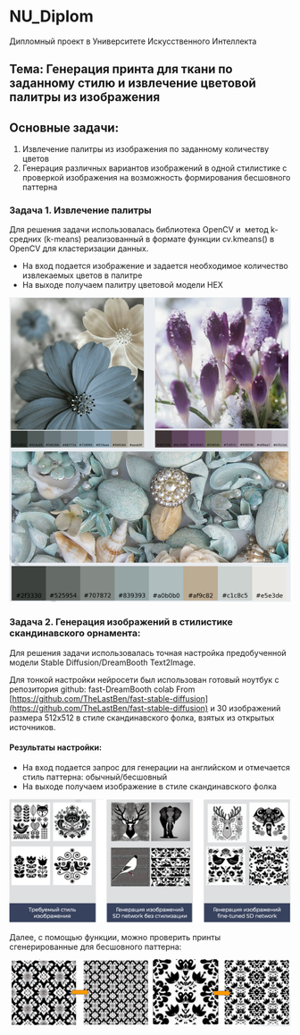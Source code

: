 # NU_Diplom
Дипломный проект в Университете Искусственного Интеллекта

## Тема: Генерация принта для ткани по заданному стилю и извлечение цветовой палитры из изображения

## Основные задачи:
1. Извлечение палитры из изображения по заданному количеству цветов
2. Генерация различных вариантов изображений в одной стилистике с проверкой изображения на возможность формирования бесшовного паттерна

### Задача 1. Извлечение палитры
Для решения задачи использовалась библиотека OpenCV и  метод k-средних (k-means) реализованный в формате функции cv.kmeans() в OpenCV для кластеризации данных.

- На вход подается изображение и задается необходимое количество извлекаемых цветов в палитре   
- На выходе получаем палитру цветовой модели HEX 

![image_1](https://github.com/alesoid/NU_Diplom/blob/main/2023-07-08_18-20-25.png)

### Задача 2. Генерация изображений в стилистике скандинавского орнамента:

Для решения задачи использовалась точная настройка предобученной модели Stable Diffusion/DreamBooth Text2Image.

Для тонкой настройки нейросети был использован готовый ноутбук с репозитория github: fast-DreamBooth colab From [https://github.com/TheLastBen/fast-stable-diffusion](https://github.com/TheLastBen/fast-stable-diffusion) и 30 изображений размера 512х512 в стиле скандинавского фолка, взятых из открытых источников.

#### Результаты настройки:

- На вход подается запрос для генерации на английском и отмечается стиль паттерна: обычный/бесшовный 
- На выходе получаем изображение в стиле скандинавского фолка

![image_2](https://github.com/alesoid/NU_Diplom/blob/main/2023-07-08_18-10-46%20(2).png)

Далее, с помощью функции, можно проверить принты сгенерированные для бесшовного паттерна:

![image_3](https://github.com/alesoid/NU_Diplom/blob/main/2023-07-08_18-21-34.png)
